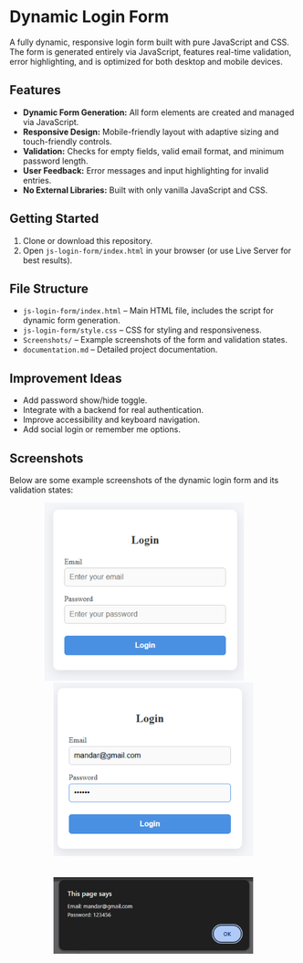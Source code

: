 # Dynamic Login Form

A fully dynamic, responsive login form built with pure JavaScript and CSS. The form is generated entirely via JavaScript, features real-time validation, error highlighting, and is optimized for both desktop and mobile devices.

## Features
- **Dynamic Form Generation:** All form elements are created and managed via JavaScript.
- **Responsive Design:** Mobile-friendly layout with adaptive sizing and touch-friendly controls.
- **Validation:** Checks for empty fields, valid email format, and minimum password length.
- **User Feedback:** Error messages and input highlighting for invalid entries.
- **No External Libraries:** Built with only vanilla JavaScript and CSS.

## Getting Started
1. Clone or download this repository.
2. Open `js-login-form/index.html` in your browser (or use Live Server for best results).

## File Structure
- `js-login-form/index.html` – Main HTML file, includes the script for dynamic form generation.
- `js-login-form/style.css` – CSS for styling and responsiveness.
- `Screenshots/` – Example screenshots of the form and validation states.
- `documentation.md` – Detailed project documentation.

## Improvement Ideas
- Add password show/hide toggle.
- Integrate with a backend for real authentication.
- Improve accessibility and keyboard navigation.
- Add social login or remember me options.

## Screenshots
Below are some example screenshots of the dynamic login form and its validation states:

<p align="center">
	<img src="Login Form.png" alt="Login Form" width="350" />  &nbsp;&nbsp;&nbsp;&nbsp;&nbsp;&nbsp;&nbsp;
	<img src="Data Filling.png" alt="Data Filling" width="350" /><br><br><br>
	<img src="Result.png" alt="Result" width="350" />
</p>



